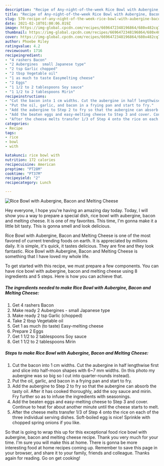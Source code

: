 ```yaml
---
description: "Recipe of Any-night-of-the-week Rice Bowl with Aubergine, Bacon and Melting Cheese"
title: "Recipe of Any-night-of-the-week Rice Bowl with Aubergine, Bacon and Melting Cheese"
slug: 570-recipe-of-any-night-of-the-week-rice-bowl-with-aubergine-bacon-and-melting-cheese
date: 2021-02-18T01:00:06.019Z
image: https://img-global.cpcdn.com/recipes/6696472348196864/680x482cq70/rice-bowl-with-aubergine-bacon-and-melting-cheese-recipe-main-photo.jpg
thumbnail: https://img-global.cpcdn.com/recipes/6696472348196864/680x482cq70/rice-bowl-with-aubergine-bacon-and-melting-cheese-recipe-main-photo.jpg
cover: https://img-global.cpcdn.com/recipes/6696472348196864/680x482cq70/rice-bowl-with-aubergine-bacon-and-melting-cheese-recipe-main-photo.jpg
author: Phoebe Riley
ratingvalue: 4.2
reviewcount: 1716
recipeingredient:
- "4 rashers Bacon"
- "2 Aubergines  small Japanese type"
- "2 tsp Garlic chopped"
- "2 tbsp Vegetable oil"
- "1 as much to taste Easymelting cheese"
- "2 Eggs"
- "1 1/2 to 2 tablespoons Soy sauce"
- "1 1/2 to 2 tablespoons Mirin"
recipeinstructions:
- "Cut the bacon into 1 cm widths. Cut the aubergine in half lengthwise first and slice into half-moon shapes with 6~7 mm widths. (In this photo my aubergine was so big so I cut into quarter-rounds instead)."
- "Put the oil, garlic, and bacon in a frying pan and start to fry."
- "Add the aubergine to Step 2 to fry so that the aubergine can absorb the tasty oil. After it has cooked thoroughly, add the soy sauce and mirin. Fry further so as to infuse the ingredients with seasonings."
- "Add the beaten eggs and easy-melting cheese to Step 3 and cover. Continue to heat for about another minute until the cheese starts to melt."
- "After the cheese melts transfer 1/3 of Step 4 onto the rice on each of the three individual serving dishes. Soft-boiled egg is nice! Sprinkle with chopped spring onions if you like."
categories:
- Recipe
tags:
- rice
- bowl
- with

katakunci: rice bowl with 
nutrition: 172 calories
recipecuisine: American
preptime: "PT28M"
cooktime: "PT37M"
recipeyield: "2"
recipecategory: Lunch

---
```



![Rice Bowl with Aubergine, Bacon and Melting Cheese](https://img-global.cpcdn.com/recipes/6696472348196864/680x482cq70/rice-bowl-with-aubergine-bacon-and-melting-cheese-recipe-main-photo.jpg)

Hey everyone, I hope you're having an amazing day today. Today, I will show you a way to prepare a special dish, rice bowl with aubergine, bacon and melting cheese. It is one of my favorites. This time, I'm gonna make it a little bit tasty. This is gonna smell and look delicious.



Rice Bowl with Aubergine, Bacon and Melting Cheese is one of the most favored of current trending foods on earth. It is appreciated by millions daily. It is simple, it's quick, it tastes delicious. They are fine and they look fantastic. Rice Bowl with Aubergine, Bacon and Melting Cheese is something that I have loved my whole life.


To get started with this recipe, we must prepare a few components. You can have rice bowl with aubergine, bacon and melting cheese using 8 ingredients and 5 steps. Here is how you can achieve that.

<!--inarticleads1-->

##### The ingredients needed to make Rice Bowl with Aubergine, Bacon and Melting Cheese:

1. Get 4 rashers Bacon
1. Make ready 2 Aubergines - small Japanese type
1. Make ready 2 tsp Garlic (chopped)
1. Take 2 tbsp Vegetable oil
1. Get 1 as much (to taste) Easy-melting cheese
1. Prepare 2 Eggs
1. Get 1 1/2 to 2 tablespoons Soy sauce
1. Get 1 1/2 to 2 tablespoons Mirin




<!--inarticleads2-->

##### Steps to make Rice Bowl with Aubergine, Bacon and Melting Cheese:

1. Cut the bacon into 1 cm widths. Cut the aubergine in half lengthwise first and slice into half-moon shapes with 6~7 mm widths. (In this photo my aubergine was so big so I cut into quarter-rounds instead).
1. Put the oil, garlic, and bacon in a frying pan and start to fry.
1. Add the aubergine to Step 2 to fry so that the aubergine can absorb the tasty oil. After it has cooked thoroughly, add the soy sauce and mirin. Fry further so as to infuse the ingredients with seasonings.
1. Add the beaten eggs and easy-melting cheese to Step 3 and cover. Continue to heat for about another minute until the cheese starts to melt.
1. After the cheese melts transfer 1/3 of Step 4 onto the rice on each of the three individual serving dishes. Soft-boiled egg is nice! Sprinkle with chopped spring onions if you like.




So that is going to wrap this up for this exceptional food rice bowl with aubergine, bacon and melting cheese recipe. Thank you very much for your time. I'm sure you will make this at home. There is gonna be more interesting food at home recipes coming up. Remember to save this page in your browser, and share it to your family, friends and colleague. Thanks again for reading. Go on get cooking!
